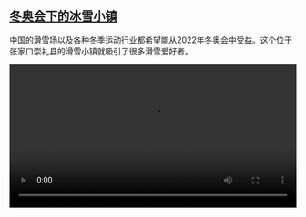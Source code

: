 <!--1645260425000-->
[冬奥会下的冰雪小镇](https://www.dw.com/zh/%E5%86%AC%E5%A5%A5%E4%BC%9A%E4%B8%8B%E7%9A%84%E5%86%B0%E9%9B%AA%E5%B0%8F%E9%95%87/a-60774444)
------

<p>中国的滑雪场以及各种冬季运动行业都希望能从2022年冬奥会中受益。这个位于张家口崇礼县的滑雪小镇就吸引了很多滑雪爱好者。</small></p><video src="https://tvdownloaddw-a.akamaihd.net/dwtv_video/flv/vdt_zh/2022/bchi220214_002_snowsports_01r_sd_sor.mp4" controls style="width:100%"></video>
